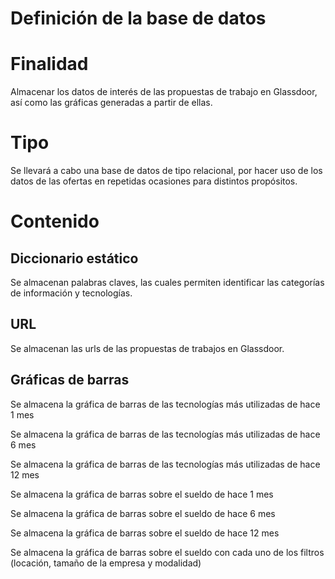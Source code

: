 # Definición de la base de datos


# Finalidad

Almacenar los datos de interés de las propuestas de trabajo en Glassdoor, así como las gráficas generadas a partir de ellas.

# Tipo

Se llevará a cabo una base de datos de tipo relacional, por hacer uso de los datos de las ofertas en repetidas ocasiones para distintos propósitos.

# Contenido

## Diccionario estático
Se almacenan palabras claves, las cuales permiten identificar las categorías de información y tecnologías.

## URL

Se almacenan las urls de las propuestas de trabajos en Glassdoor.

## Gráficas de barras

Se almacena la gráfica de barras de las tecnologías más utilizadas de hace 1 mes

Se almacena la gráfica de barras de las tecnologías más utilizadas de hace 6 mes

Se almacena la gráfica de barras de las tecnologías más utilizadas de hace 12 mes

Se almacena la gráfica de barras sobre el sueldo de hace 1 mes

Se almacena la gráfica de barras sobre el sueldo de hace 6 mes

Se almacena la gráfica de barras sobre el sueldo de hace 12 mes

Se almacena la gráfica de barras sobre el sueldo con cada uno de los filtros (locación, tamaño de la empresa y modalidad)
